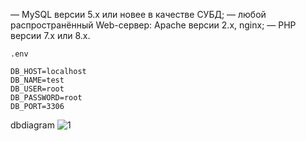 — MySQL версии 5.x или новее в качестве СУБД;
— любой распространённый Web-сервер: Apache версии 2.x, nginx;
— PHP версии 7.x или 8.x.


`.env`
```
DB_HOST=localhost
DB_NAME=test
DB_USER=root
DB_PASSWORD=root
DB_PORT=3306
```
dbdiagram
![1](.drawSQL.png)


